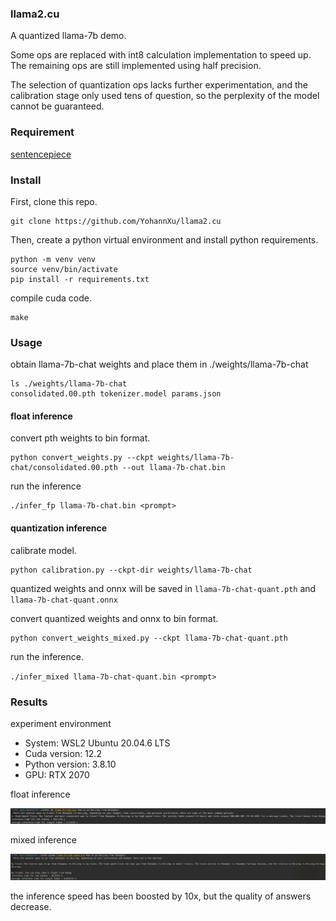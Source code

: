 ### llama2.cu

A quantized llama-7b demo. 

Some ops are replaced with int8 calculation implementation to speed up. The remaining ops are still implemented using half precision.

The selection of quantization ops lacks further experimentation, and the calibration stage only used tens of question, so the perplexity of the model cannot be guaranteed.

### Requirement

[sentencepiece](https://github.com/google/sentencepiece)

### Install
First, clone this repo.

```
git clone https://github.com/YohannXu/llama2.cu
```

Then, create a python virtual environment and install python requirements.

```
python -m venv venv
source venv/bin/activate
pip install -r requirements.txt
```

compile cuda code.

```
make
```

### Usage 

obtain llama-7b-chat weights and place them in ./weights/llama-7b-chat

```
ls ./weights/llama-7b-chat
consolidated.00.pth tokenizer.model params.json
```

#### float inference

convert pth weights to bin format.

```
python convert_weights.py --ckpt weights/llama-7b-chat/consolidated.00.pth --out llama-7b-chat.bin
```

run the inference

```
./infer_fp llama-7b-chat.bin <prompt>
```

#### quantization inference

calibrate model.

```
python calibration.py --ckpt-dir weights/llama-7b-chat
```

quantized weights and onnx will be saved in `llama-7b-chat-quant.pth` and `llama-7b-chat-quant.onnx`

convert quantized weights and onnx to bin format.

```
python convert_weights_mixed.py --ckpt llama-7b-chat-quant.pth
```

run the inference.

`./infer_mixed llama-7b-chat-quant.bin <prompt>`

### Results

experiment environment

- System: WSL2 Ubuntu 20.04.6 LTS
- Cuda version: 12.2
- Python version: 3.8.10
- GPU: RTX 2070

float inference

![](pics/fp_infer.png)

mixed inference

![](pics/mixed_infer.png)

the inference speed has been boosted by 10x, but the quality of answers decrease.